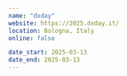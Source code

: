 ```yaml
---
name: "dxday"
website: https://2025.dxday.it/
location: Bologna, Italy
online: false

date_start: 2025-03-13
date_end: 2025-03-13
---
```

